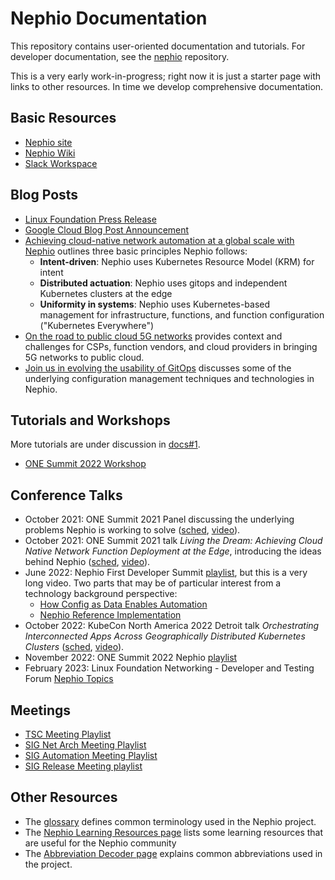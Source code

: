 # Nephio Documentation
This repository contains user-oriented documentation and tutorials. For
developer documentation, see the
[nephio](https://github.com/nephio-project/nephio) repository.

This is a very early work-in-progress; right now it is just a starter page with
links to other resources. In time we develop comprehensive documentation.

## Basic Resources
* [Nephio site](https://nephio.org)
* [Nephio Wiki](https://wiki.nephio.org)
* [Slack Workspace](https://nephio.slack.com)

## Blog Posts
* [Linux Foundation Press Release](https://www.linuxfoundation.org/press/press-release/the-linux-foundation-and-google-cloud-launch-nephio-to-enable-and-simplify-cloud-native-automation-of-telecom-network-functions)
* [Google Cloud Blog Post Announcement](https://cloud.google.com/blog/topics/telecommunications/automating-cloud-native-telecommunication-networks)
* [Achieving cloud-native network automation at a global scale with Nephio](https://cloud.google.com/blog/topics/telecommunications/network-automation-csps-linus-nephio-cloud-native) outlines three basic principles Nephio follows:
    * **Intent-driven**: Nephio uses Kubernetes Resource Model (KRM) for intent
    * **Distributed actuation**: Nephio uses gitops and independent Kubernetes clusters at the edge
    * **Uniformity in systems**: Nephio uses Kubernetes-based management for
   infrastructure, functions, and function configuration ("Kubernetes Everywhere")
* [On the road to public cloud 5G networks](https://nephio.org/on-the-road-to-public-cloud-5g-networks/) provides context and challenges for CSPs, function vendors, and cloud providers in bringing 5G networks to public cloud.
* [Join us in evolving the usability of GitOps](https://cloud.google.com/blog/products/containers-kubernetes/lets-improve-gitops-usability) discusses some of the underlying configuration management techniques and technologies in Nephio.

## Tutorials and Workshops

More tutorials are under discussion in
[docs#1](https://github.com/nephio-project/docs/issues/1).

* [ONE Summit 2022
  Workshop](https://github.com/nephio-project/one-summit-22-workshop#one-summit-2022-nephio-workshop)


## Conference Talks
* October 2021: ONE Summit 2021 Panel discussing the underlying problems Nephio is working to solve ([sched](https://sched.co/lSv3), [video](https://youtu.be/swuUElcR3x0)).
* October 2021: ONE Summit 2021 talk *Living the Dream: Achieving Cloud Native Network Function Deployment at the Edge*, introducing the ideas behind Nephio ([sched](https://sched.co/lSux), [video](https://youtu.be/aZT17TU_M14)).
* June 2022: Nephio First Developer Summit [playlist](https://www.youtube.com/playlist?list=PLiW9_IXAWtkurqeM-ZKIGXIORcYjsESac), but this is a very long video. Two parts that may be of particular interest from a technology background perspective:
  * [How Config as Data Enables Automation](https://youtu.be/UHr3fBNr8BI?t=11185)
  * [Nephio Reference Implementation](https://youtu.be/UHr3fBNr8BI?t=20664)
* October 2022: KubeCon North America 2022 Detroit talk *Orchestrating Interconnected Apps Across Geographically Distributed Kubernetes Clusters* ([sched](https://sched.co/182H0), [video](https://youtu.be/ya1fUqAgvN8)).
* November 2022: ONE Summit 2022 Nephio [playlist](https://www.youtube.com/playlist?list=PLiW9_IXAWtkuZDHYalEEjl0LdATSzf8Qd)
* February 2023: Linux Foundation Networking - Developer and Testing Forum [Nephio Topics](https://wiki.lfnetworking.org/display/LN/2023-02+LFN+Developer+Event+Topics+February+13+-+16#id-202302LFNDeveloperEventTopicsFebruary1316-NephioTopics)

## Meetings
* [TSC Meeting Playlist](https://www.youtube.com/playlist?list=PLiW9_IXAWtks6qhQyXAulDsJQI3W-GIXm)
* [SIG Net Arch Meeting Playlist](https://www.youtube.com/playlist?list=PLiW9_IXAWtkvR-96MSlb6esigohA7zX9W)
* [SIG Automation Meeting Playlist](https://www.youtube.com/playlist?list=PLiW9_IXAWtkv-2lONtj0pq2hyRuO8REcb)
* [SIG Release Meeting playlist](https://www.youtube.com/playlist?list=PLiW9_IXAWtks9Ys4Zs6wPRNEuQYAnWcg1)

## Other Resources
* The [glossary](glossary.md) defines common terminology used in the Nephio
  project.
* The [Nephio Learning Resources page](learning.md) lists some learning resources that are useful for the Nephio community
* The [Abbreviation Decoder page](abbreviations.md) explains common abbreviations used in the project.
